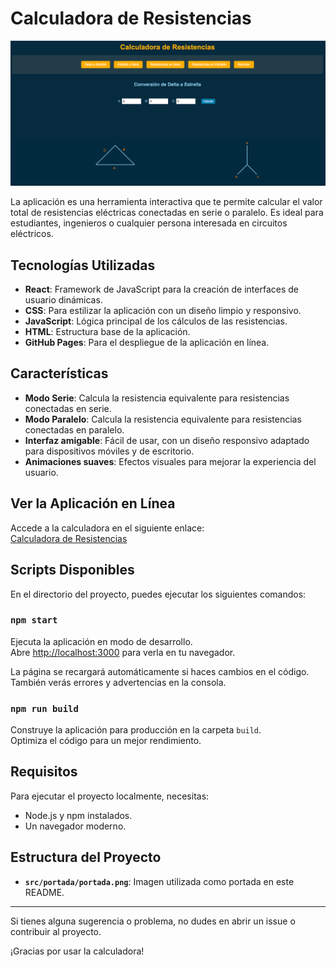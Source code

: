 # Calculadora de Resistencias

![Portada](src/portada/portada.png)

La aplicación es una herramienta interactiva que te permite calcular el valor total de resistencias eléctricas conectadas en serie o paralelo. Es ideal para estudiantes, ingenieros o cualquier persona interesada en circuitos eléctricos.

## Tecnologías Utilizadas

- **React**: Framework de JavaScript para la creación de interfaces de usuario dinámicas.
- **CSS**: Para estilizar la aplicación con un diseño limpio y responsivo.
- **JavaScript**: Lógica principal de los cálculos de las resistencias.
- **HTML**: Estructura base de la aplicación.
- **GitHub Pages**: Para el despliegue de la aplicación en línea.

## Características

- **Modo Serie**: Calcula la resistencia equivalente para resistencias conectadas en serie.
- **Modo Paralelo**: Calcula la resistencia equivalente para resistencias conectadas en paralelo.
- **Interfaz amigable**: Fácil de usar, con un diseño responsivo adaptado para dispositivos móviles y de escritorio.
- **Animaciones suaves**: Efectos visuales para mejorar la experiencia del usuario.

## Ver la Aplicación en Línea
Accede a la calculadora en el siguiente enlace:  
[Calculadora de Resistencias](https://nova-cz.github.io/Calculadora-Resistencias/)

## Scripts Disponibles

En el directorio del proyecto, puedes ejecutar los siguientes comandos:

### `npm start`

Ejecuta la aplicación en modo de desarrollo.\
Abre [http://localhost:3000](http://localhost:3000) para verla en tu navegador.

La página se recargará automáticamente si haces cambios en el código.\
También verás errores y advertencias en la consola.

### `npm run build`

Construye la aplicación para producción en la carpeta `build`.\
Optimiza el código para un mejor rendimiento.

## Requisitos

Para ejecutar el proyecto localmente, necesitas:

- Node.js y npm instalados.
- Un navegador moderno.

## Estructura del Proyecto

- **`src/portada/portada.png`**: Imagen utilizada como portada en este README.

---

Si tienes alguna sugerencia o problema, no dudes en abrir un issue o contribuir al proyecto.

¡Gracias por usar la calculadora!

